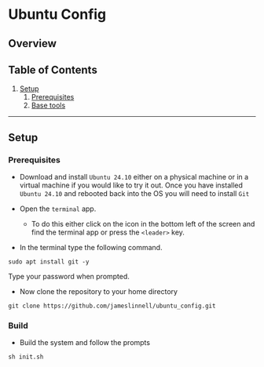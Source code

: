 # Ubuntu Config

## Overview

## Table of Contents

1. [Setup](#setup)
    1. [Prerequisites](#prerequisites)
    2. [Base tools](#basetools)

---

## Setup

### Prerequisites

 - Download and install `Ubuntu 24.10` either on a physical machine or in a virtual machine if you would like to try it out.
Once you have installed `Ubuntu 24.10` and rebooted back into the OS you will need to install `Git`

 - Open the `terminal` app.

    - To do this either click on the icon in the bottom left of the screen and find the terminal app or press the `<leader>` key.

 - In the terminal type the following command.

```
sudo apt install git -y
```
Type your password when prompted.

 - Now clone the repository to your home directory

```
git clone https://github.com/jameslinnell/ubuntu_config.git
```

### Build

 - Build the system and follow the prompts

```
sh init.sh
```

